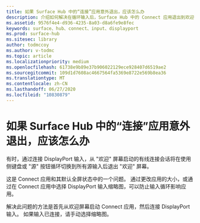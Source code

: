 ```yaml
---
title: 如果 Surface Hub 中的“连接”应用意外退出，应该怎么办
description: 介绍如何解决在循环输入后，Surface Hub 中的 Connect 应用退出到欢迎屏幕的问题。
ms.assetid: 9576f4e4-d936-4235-8a03-d8a6fe9e8fec
keywords: surface、hub、connect、input、displayport
ms.prod: surface-hub
ms.sitesec: library
author: todmccoy
ms.author: v-todmc
ms.topic: article
ms.localizationpriority: medium
ms.openlocfilehash: 61738e9b89e37b906022129ece928407d6519ae2
ms.sourcegitcommit: 109d1d7608ac4667564fa5369e8722e569b8ea36
ms.translationtype: MT
ms.contentlocale: zh-CN
ms.lasthandoff: 06/27/2020
ms.locfileid: "10830879"
---
```

# 如果 Surface Hub 中的“连接”应用意外退出，应该怎么办

有时，通过连接 DisplayPort 输入，从 "欢迎" 屏幕启动的有线连接会话将在使用侧键盘或 "源" 按钮循环切换到所有源输入后退出 "欢迎" 屏幕。

这是 Connect 应用和其默认全屏状态中的一个问题。 通过更改应用的大小，或通过在 Connect 应用中选择 DisplayPort 输入缩略图，可以防止输入循环影响应用。

解决此问题的方法是首先从欢迎屏幕启动 Connect 应用，然后连接 DisplayPort 输入。 如果输入已连接，请手动选择缩略图。